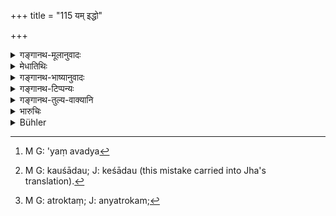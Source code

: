 +++
title = "115 यम् इद्धो"

+++

<details><summary>गङ्गानथ-मूलानुवादः</summary>

He whom the blazing fire burns not, or whom the water does not throw up, or who does not speedily suffer some misfortune, should be regarded as pure on his oath.—(115)
</details>

<details><summary>मेधातिथिः</summary>

तप्तायसपिण्डो ऽयम् अनवद्य[^१०८] गृहीतो न दहति । **आपश् च** नोर्ध्वं प्लावयन्ति । सत्य**शपथे** कोशादौ[^१०९] **न नार्तिम् ऋच्छति** पीडां न प्राप्नोति । "रोगो ऽग्निः" (म्ध् ८.१०८) इत्य् अत्रोक्तां[^११०] । **स** शुद्धः **शुचिर्** निर्दोषः । **क्षिप्रं** चतुर्दश वाहान्य् अवधिः स्मृत्यन्तरात् ॥ ८.११५ ॥


[^११०]:
     M G: atroktaṃ; J: anyatrokam; 


[^१०९]:
     M G: kauśādau; J: keśādau (this mistake carried into Jha's translation).


[^१०८]:
     M G: 'yaṃ avadya
</details>

<details><summary>गङ्गानथ-भाष्यानुवादः</summary>

‘*Blazing*’—flaming.

A red-hot iron-ball, when held by an innocent person, does not burn him; the water does not make him float on the surface, if he has sworn truly; he also does not suffer ‘*misfortune*,’—*i.e*. trouble, in regard to his hair and other parts of his body. ‘Illness’ has already been mentioned before.

Such a person is to ‘*be regarded as pure*’—*i.e*., innocent.

‘*Speedily*’—*i.e*., within a period of fourteen days,—as declared in another *Smṛti*.—(115)
</details>

<details><summary>गङ्गानथ-टिप्पन्यः</summary>

See Atharva Veda 2.12; Chāndogya Upaniṣad 6.16.1.

‘*Kṣipram*’—‘Within fourteen days’ (Medhātithi); ‘within three fortnights’ (Rāghavānanda).

This verse is quoted in *Kṛtyakalpataru* (62b).
</details>

<details><summary>गङ्गानथ-तुल्य-वाक्यानि</summary>

**(verses 8.114-116)  
**

See Comparative notes for [Verse 8.114].
</details>

<details><summary>भारुचिः</summary>

दहनोन्मज्जनाभ्याम् आर्तिः पृथग् उपदेशसामर्थ्यात् अन्यारोग्याद्यभिघातलक्षणा । सा चोक्ता पुरस्तात्- "यस्य दृश्येत सप्ताहाद् उक्तवाक्यस्य साक्षिणः रोगो ऽग्निर् ज्ञातिमरणम्" इति । ननु च साक्ष्यनृतविभावनार्था सोक्ता । समानकारणत्वात् तु मिथ्याशपथभावनार्थापि सैवेह स्यात् । अन्यार्तेर् अनिर्देशाद् इह सैव गम्यते । अत्र कश्चिद् आह- "इद्धो नामाग्निर् न धक्ष्यति नोन्मज्जयिष्यन्त्य् अपः" इति दृष्टविरुद्धम् एतत् । न हि महाभूतस्यचैतन्यात् स्वभावव्यतिकरो निमित्तम् अन्तरेणोपलभ्यते । मन्त्रौषधाभ्यां तु भवति । तद् इह न मानम् । अत्र हि सत्यशपथप्रयोगोपहृतयोर् अग्*यम्भसोअर् (?) अयं निमित्ततः स्वभावव्यतिकरः स्यात् । सदेवतत्त्वाच् च तयोर् विशेषतो ऽस्मिन् काले सनिमित्तः स्याद् अयं व्यतिकरो, यतः तद् अचैतन्यम् अकारणम् । जयः तद्विपर्यये च पराजय इति साध्यम् । किं व्यवधानकालयोर् अल्पमहत्त्वाभ्याम् एतौ भवतः, उत दैवकृताव् इति । असमानं चैतत्, येन साम्य ऽपि व्यवधानकालयोर् एतौ दृश्येते । तस्मान् नेमौ तद्वैषम्यकृतौ विज्ञेयौ । यतश् च जिह्वया तप्तायःपिण्डाभिस्पर्शनेनोभयं दृष्टम्, अतो नैतयोर् वचनक्रिययोस् त्रासनमात्रम् एव प्रयोजनम् । कथं नामायम् अभीतः प्रपद्येतेति । यच् च पुनर् इदम् उच्यते । यदि च किल त्रासनार्थवादो भवति ततो "नाग्निर् ददाह रोमापि" इति रोमादहनवचनम् अनर्थवद् भवति । इतरथा ह्य् अग्निहरणविधौ कल्प्यमाने हस्ततलयोर् लोमाभावाल् लोमादहनवचनम् अनर्थकं स्यात् । अपि चेक्षिते त्व् अग्निहरणे यथा कथंचिद् अग्निसंबन्धस् तु यत इति, अत्र रोमशब्दो ऽयं न स्वार्थवाची गुणतो लोकपदत्वार्थः, यथोक्तसामर्थ्यात् । अतः साक्षिमिथ्यावचनवन् मिथ्याशपथवच् चाग्निहर्णोदकनिमज्जने अपि तद्वद् एव विज्ञेये इति ॥ ८.११६ ॥
</details>

<details><summary>Bühler</summary>

115	He whom the blazing fire burns not, whom the water forces not to come (quickly) up, who meets with no speedy misfortune, must be held innocent on (the strength of) his oath.
</details>
